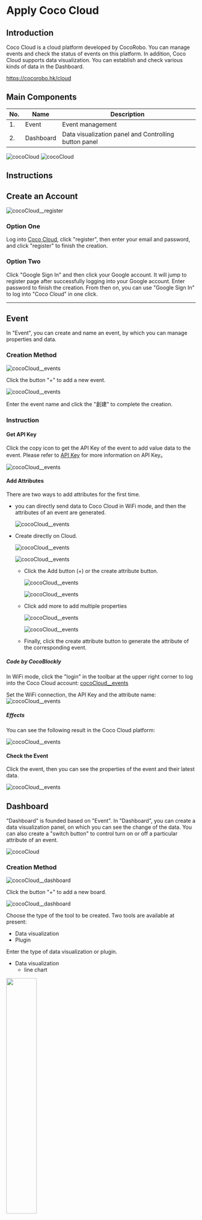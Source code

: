 # Apply Coco Cloud


## Introduction

Coco Cloud is a cloud platform developed by CocoRobo. You can manage events and check the status of events on this platform. In addition, Coco Cloud supports data visualization. You can establish and check various kinds of data in the Dashboard.

https://cocorobo.hk/cloud

## Main Components


|No. |Name | Description  |
|-  |-  |-  |
|1. |Event  | Event management |
|2. |Dashboard  | Data visualization panel and Controlling button panel |

![cocoCloud](../media/cocoCloud__1.png)
![cocoCloud](../media/cocoCloud__2.jpg)

## Instructions

## Create an Account

![cocoCloud__register](../media/cocoCloud__register--1.jpeg)

### Option One

Log into [Coco Cloud](https://cocorobo.hk/cloud), click "register", then enter your email and password, and click "register" to finish the creation.

### Option Two

Click "Google Sign In" and then click your Google account. It will jump to register page after successfully logging into your Google account. Enter password to finish the creation. From then on, you can use "Google Sign In" to log into "Coco Cloud" in one click.


---

## Event

In "Event", you can create and name an event, by which you can manage properties and data.

### Creation Method

![cocoCloud__events](../media/cocoCloud__event_1.png)

Click the button "+" to add a new event.

![cocoCloud__events](../media/cocoCloud__event_2.png)

Enter the event name and click the "創建" to complete the creation.

### Instruction

#### Get API Key

Click the copy icon to get the API Key of the event to add value data to the event. Please refer to [API Key](#APIKey) for more information on API Key。

![cocoCloud__events](../media/cocoCloud__event_3.png)

#### Add Attributes

There are two ways to add attributes for the first time.

* you can directly send data to Coco Cloud in WiFi mode, and then the attributes of an event are generated.

  ![cocoCloud__events](../media/cocoCloud_property_1_en.png)

* Create directly on Cloud.

  ![cocoCloud__events](../media/cocoCloud_create_property.png)

  ![cocoCloud__events](../media/cocoCloud_create_property_1.png)

  * Click the Add button (+) or the create attribute button.

    ![cocoCloud__events](../media/cocoCloud_create_property_2.png)

    ![cocoCloud__events](../media/cocoCloud_create_property_3.png)

  * Click add more to add multiple properties

    ![cocoCloud__events](../media/cocoCloud_create_property_4.png)

    ![cocoCloud__events](../media/cocoCloud_create_property_5.png)

  * Finally, click the create attribute button to generate the attribute of the corresponding event.


##### Code by CocoBlockly

In WiFi mode, click the "login" in the toolbar at the upper right corner to log into the Coco Cloud account: [cocoCloud__events](../media/cocoCloud_property_3.png)

Set the WiFi connection, the API Key and the attribute name:
![cocoCloud__events](../media/cocoCloud_property_2_en.png)

##### Effects

You can see the following result in the Coco Cloud platform:

![cocoCloud__events](../media/cocoCloud_property_4.png)

#### Check the Event

Click the event, then you can see the properties of the event and their latest data.

![cocoCloud__events](../media/cocoCloud_property_4.png)


## Dashboard

"Dashboard" is founded based on "Event". In "Dashboard", you can create a data visualization panel, on which you can see the change of the data. You can also create a "switch button" to control turn on or off a particular attribute of an event.

![cocoCloud](../media/cocoCloud__2.jpg)

### Creation Method

![cocoCloud__dashboard](../media/cocoCloud__dashboard_1.png)

Click the button "+" to add a new board.

![cocoCloud__dashboard](../media/cocoCloud__dashboard_2.png)

Choose the type of the tool to be created. Two tools are available at present:

* Data visualization
* Plugin

Enter the type of data visualization or plugin.

* Data visualization
  * line chart
<div style="margin:0px 0 20px 0;">
<img src="../media/cocoCloud__dashboard_3.png" width=40%/>
</div>

  * area chart
  <div style="margin:0px 0 20px 0;">
  <img src="../media/cocoCloud__dashboard_5.png" width=40%/>
  </div>

* Plugin
  * switch button
  <div style="margin:0px 0 20px 0;">
  <img src="../media/cocoCloud__dashboard_4.png" width=40%/>
  </div>

Choose an event name and its attributes to be observed or changed. Click "創建", then you can see a chart composed of the previous data.



## <span id="APIKey">API Key</span>

Every event has an API Key (the only indentification code). You can send or get the attribute data of an event by entering corresponding API Key to the "Coco Cloud blocks".

<div style="text-align:center;margin:0px 0 20px 0;">
<img src="../media/cocoCloud_api_1_en.png" width=40%/>
</div>

***
<!--
## 項目一覽

| 項目類型 | 項目內容 | 備註 |
| :------ | :------ | :------: |
| CocoCloud | 雲端呈現環境模組數據 | [查看此處](#項目一)  |
| CocoCloud | 雲端控制LED亮暗 | [查看此處](#項目二)  |
-->

## Project
<!--
### 項目一
-->
####  Introduction: Display the data of the environmental sensing module on the CocoCloud and visualize them.

Display the data of the environmental sensing module on the CocoCloud: transmit data from the main controller to the WiFi communication module, and transmit the data from the WiFi communication module to Coco Cloud. Then the data can be shown on the Coco Cloud.

#### Assemble Modules

Put the main controller, the WiFi communication module and the environmental sensing module together.

> Note: You must upload programs separately to the main controller and the WiFi communication module before putting them together.

<div style="text-align:center;margin:0px 0 20px 0;">
  <img src="../media/cocoCloud_project_1.jpg" width=40%/>
  </div>

#### Coco Cloud Event Creation

Create an event named "Environment" for the environmental sensing module on the Coco Cloud platform.

![wifi__main](../media/cocoCloud_project_1_1.png)

#### Main Controller Program Preview

* Main controller mode - set environmental blocks, set data and transmit the data to WiFi communication module, and
  download program: <a href="../xml/cocoCloud_project1/project1_main.xml" download >project1_main.xml</a>

![wifi__main](../media/cocoCloud_project_1_main_en.png)

#### WiFi Program Preview

* WiFi mode - set network connection, receive data, set "Coco Cloud sending block", request to send the data to the cloud, and
  download program: <a href="../xml/cocoCloud_project1/project1_wifi.xml" download >project1_wifi.xml</a>

> Note: Please change the WiFi information and password to serve your own connection when writing programs.

<div style="text-align:center;margin:0px 0 20px 0;">
  <img src="../media/cocoCloud_project_1_wifi_1_en.png" width=40%/>
  </div>

![wifi__main](../media/cocoCloud_project_1_wifi_en.png)

#### Data Visualization

Create visualization tool for the attribute of the event "Environment" in the "Dashboard" list of the Coco Cloud platform.

![wifi__main](../media/cocoCloud_project_1_4.png)

#### Effects

![wifi__main](../media/cocoCloud_project_1_2.png)

![wifi__main](../media/cocoCloud_project_1_3.png)

<!-- ---

### 項目二

####  項目簡介 : 雲端控制LED亮暗

雲端控制LED亮暗: WiFi模組接收雲端CocoCloud項目內開關Switch的開或關的數據，來遠程控制LED的亮暗

#### 主機板程式預覽

* 主機板 - 接收WiFi通訊模組傳輸過來的數據，設置LED
  程式下載 <a href="../xml/cocoCloud_project2/project2_main.xml" download >project2_main.xml</a>

![wifi__main](../media/cocoCloud_project_2_main.png)

#### WiFi程式預覽

* WiFi - 設置連網，設置CocoCloud接收積木發起請求，向雲端獲取數據，發送獲取到的數據到主機板
  程式下載 <a href="../xml/cocoCloud_project2/project2_wifi.xml"
  download >project2_wifi.xml</a>

![wifi__main](../media/cocoCloud_project_2_wifi.png) -->

---
Updated in August 2019
